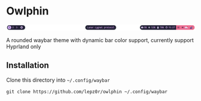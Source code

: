 # Owlphin

![preview](./images/preview.png)

A rounded waybar theme with dynamic bar color support, currently support Hyprland only

## Installation

Clone this directory into `~/.config/waybar`

```
git clone https://github.com/lepz0r/owlphin ~/.config/waybar
```
